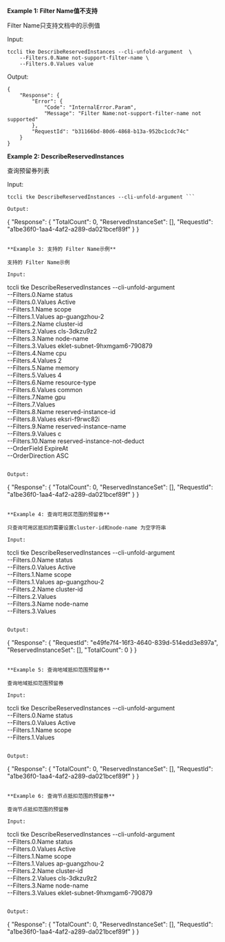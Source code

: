 **Example 1: Filter Name值不支持**

Filter Name只支持文档中的示例值

Input: 

```
tccli tke DescribeReservedInstances --cli-unfold-argument  \
    --Filters.0.Name not-support-filter-name \
    --Filters.0.Values value
```

Output: 
```
{
    "Response": {
        "Error": {
            "Code": "InternalError.Param",
            "Message": "Filter Name:not-support-filter-name not supported"
        },
        "RequestId": "b31166bd-80d6-4868-b13a-952bc1cdc74c"
    }
}
```

**Example 2: DescribeReservedInstances**

查询预留券列表

Input: 

```
tccli tke DescribeReservedInstances --cli-unfold-argument ```

Output: 
```
{
    "Response": {
        "TotalCount": 0,
        "ReservedInstanceSet": [],
        "RequestId": "a1be36f0-1aa4-4af2-a289-da021bcef89f"
    }
}
```

**Example 3: 支持的 Filter Name示例**

支持的 Filter Name示例

Input: 

```
tccli tke DescribeReservedInstances --cli-unfold-argument  \
    --Filters.0.Name status \
    --Filters.0.Values Active \
    --Filters.1.Name scope \
    --Filters.1.Values ap-guangzhou-2 \
    --Filters.2.Name cluster-id \
    --Filters.2.Values cls-3dkzu9z2 \
    --Filters.3.Name node-name \
    --Filters.3.Values eklet-subnet-9hxmgam6-790879 \
    --Filters.4.Name cpu \
    --Filters.4.Values 2 \
    --Filters.5.Name memory \
    --Filters.5.Values 4 \
    --Filters.6.Name resource-type \
    --Filters.6.Values common \
    --Filters.7.Name gpu \
    --Filters.7.Values  \
    --Filters.8.Name reserved-instance-id \
    --Filters.8.Values eksri-f9rwc82i \
    --Filters.9.Name reserved-instance-name \
    --Filters.9.Values c \
    --Filters.10.Name reserved-instance-not-deduct \
    --OrderField ExpireAt \
    --OrderDirection ASC
```

Output: 
```
{
    "Response": {
        "TotalCount": 0,
        "ReservedInstanceSet": [],
        "RequestId": "a1be36f0-1aa4-4af2-a289-da021bcef89f"
    }
}
```

**Example 4: 查询可用区范围的预留券**

只查询可用区抵扣的需要设置cluster-id和node-name 为空字符串

Input: 

```
tccli tke DescribeReservedInstances --cli-unfold-argument  \
    --Filters.0.Name status \
    --Filters.0.Values Active \
    --Filters.1.Name scope \
    --Filters.1.Values ap-guangzhou-2 \
    --Filters.2.Name cluster-id \
    --Filters.2.Values  \
    --Filters.3.Name node-name \
    --Filters.3.Values 
```

Output: 
```
{
    "Response": {
        "RequestId": "e49fe7f4-16f3-4640-839d-514edd3e897a",
        "ReservedInstanceSet": [],
        "TotalCount": 0
    }
}
```

**Example 5: 查询地域抵扣范围预留券**

查询地域抵扣范围预留券

Input: 

```
tccli tke DescribeReservedInstances --cli-unfold-argument  \
    --Filters.0.Name status \
    --Filters.0.Values Active \
    --Filters.1.Name scope \
    --Filters.1.Values 
```

Output: 
```
{
    "Response": {
        "TotalCount": 0,
        "ReservedInstanceSet": [],
        "RequestId": "a1be36f0-1aa4-4af2-a289-da021bcef89f"
    }
}
```

**Example 6: 查询节点抵扣范围的预留券**

查询节点抵扣范围的预留券

Input: 

```
tccli tke DescribeReservedInstances --cli-unfold-argument  \
    --Filters.0.Name status \
    --Filters.0.Values Active \
    --Filters.1.Name scope \
    --Filters.1.Values ap-guangzhou-2 \
    --Filters.2.Name cluster-id \
    --Filters.2.Values cls-3dkzu9z2 \
    --Filters.3.Name node-name \
    --Filters.3.Values eklet-subnet-9hxmgam6-790879
```

Output: 
```
{
    "Response": {
        "TotalCount": 0,
        "ReservedInstanceSet": [],
        "RequestId": "a1be36f0-1aa4-4af2-a289-da021bcef89f"
    }
}
```

